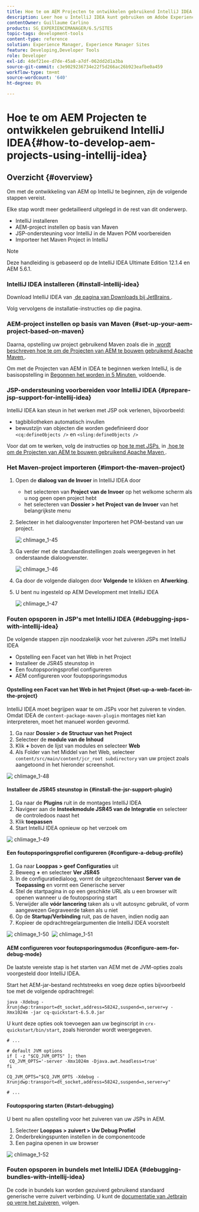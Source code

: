 ```yaml
---
title: Hoe te om AEM Projecten te ontwikkelen gebruikend IntelliJ IDEA
description: Leer hoe u IntelliJ IDEA kunt gebruiken om Adobe Experience Manager-projecten te ontwikkelen.
contentOwner: Guillaume Carlino
products: SG_EXPERIENCEMANAGER/6.5/SITES
topic-tags: development-tools
content-type: reference
solution: Experience Manager, Experience Manager Sites
feature: Developing,Developer Tools
role: Developer
exl-id: 4def21ee-d7de-45a8-a7df-062dd2d1a3ba
source-git-commit: c3e9029236734e22f5d266ac26b923eafbe0a459
workflow-type: tm+mt
source-wordcount: '640'
ht-degree: 0%

---
```


# Hoe te om AEM Projecten te ontwikkelen gebruikend IntelliJ IDEA{#how-to-develop-aem-projects-using-intellij-idea}

## Overzicht {#overview}

Om met de ontwikkeling van AEM op IntelliJ te beginnen, zijn de volgende stappen vereist.

Elke stap wordt meer gedetailleerd uitgelegd in de rest van dit onderwerp.

* IntelliJ installeren
* AEM-project instellen op basis van Maven
* JSP-ondersteuning voor IntelliJ in de Maven POM voorbereiden
* Importeer het Maven Project in IntelliJ

>[!NOTE]
>
>Deze handleiding is gebaseerd op de IntelliJ IDEA Ultimate Edition 12.1.4 en AEM 5.6.1.

### IntelliJ IDEA installeren {#install-intellij-idea}

Download IntelliJ IDEA van [&#x200B; de pagina van Downloads bij JetBrains &#x200B;](https://www.jetbrains.com/idea/download/).

Volg vervolgens de installatie-instructies op die pagina.

### AEM-project instellen op basis van Maven {#set-up-your-aem-project-based-on-maven}

Daarna, opstelling uw project gebruikend Maven zoals die in [&#x200B; wordt beschreven hoe te om de Projecten van AEM te bouwen gebruikend Apache Maven &#x200B;](/help/sites-developing/ht-projects-maven.md).

Om met de Projecten van AEM in IDEA te beginnen werken IntelliJ, is de basisopstelling in [&#x200B; Begonnen het worden in 5 Minuten &#x200B;](https://maven.apache.org/guides/getting-started/maven-in-five-minutes.html) voldoende.

### JSP-ondersteuning voorbereiden voor IntelliJ IDEA {#prepare-jsp-support-for-intellij-idea}

IntelliJ IDEA kan steun in het werken met JSP ook verlenen, bijvoorbeeld:

* tagbibliotheken automatisch invullen
* bewustzijn van objecten die worden gedefinieerd door `<cq:defineObjects />` en `<sling:defineObjects />`

Voor dat om te werken, volg de instructies op [&#x200B; hoe te met JSPs &#x200B;](/help/sites-developing/ht-projects-maven.md#how-to-work-with-jsps) in [&#x200B; hoe te om de Projecten van AEM te bouwen gebruikend Apache Maven &#x200B;](/help/sites-developing/ht-projects-maven.md).

### Het Maven-project importeren {#import-the-maven-project}

1. Open de **dialoog van de Invoer** in IntelliJ IDEA door

   * het selecteren van **Project van de Invoer** op het welkome scherm als u nog geen open project hebt
   * het selecteren van **Dossier > het Project van de Invoer** van het belangrijkste menu

1. Selecteer in het dialoogvenster Importeren het POM-bestand van uw project.

   ![&#x200B; chlimage_1-45 &#x200B;](assets/chlimage_1-45a.png)

1. Ga verder met de standaardinstellingen zoals weergegeven in het onderstaande dialoogvenster.

   ![&#x200B; chlimage_1-46 &#x200B;](assets/chlimage_1-46a.png)

1. Ga door de volgende dialogen door **Volgende** te klikken en **Afwerking**.
1. U bent nu ingesteld op AEM Development met IntelliJ IDEA

   ![&#x200B; chlimage_1-47 &#x200B;](assets/chlimage_1-47a.png)

### Fouten opsporen in JSP&#39;s met IntelliJ IDEA {#debugging-jsps-with-intellij-idea}

De volgende stappen zijn noodzakelijk voor het zuiveren JSPs met IntelliJ IDEA

* Opstelling een Facet van het Web in het Project
* Installeer de JSR45 steunstop in
* Een foutopsporingsprofiel configureren
* AEM configureren voor foutopsporingsmodus

#### Opstelling een Facet van het Web in het Project {#set-up-a-web-facet-in-the-project}

IntelliJ IDEA moet begrijpen waar te om JSPs voor het zuiveren te vinden. Omdat IDEA de `content-package-maven-plugin` montages niet kan interpreteren, moet het manueel worden gevormd.

1. Ga naar **Dossier > de Structuur van het Project**
1. Selecteer de **module van de Inhoud**
1. Klik **+** boven de lijst van modules en selecteer **Web**
1. Als Folder van het Middel van het Web, selecteer `content/src/main/content/jcr_root subdirectory` van uw project zoals aangetoond in het hieronder screenshot.

![&#x200B; chlimage_1-48 &#x200B;](assets/chlimage_1-48a.png)

#### Installeer de JSR45 steunstop in {#install-the-jsr-support-plugin}

1. Ga naar de **Plugins** ruit in de montages IntelliJ IDEA
1. Navigeer aan de **Insteekmodule JSR45 van de Integratie** en selecteer de controledoos naast het
1. Klik **toepassen**
1. Start IntelliJ IDEA opnieuw op het verzoek om

![&#x200B; chlimage_1-49 &#x200B;](assets/chlimage_1-49a.png)

#### Een foutopsporingsprofiel configureren {#configure-a-debug-profile}

1. Ga naar **Looppas > geef Configuraties** uit
1. Beweeg **+** en selecteer **Ver JSR45**
1. In de configuratiedialoog, vormt de uitgezochte **&#x200B;**&#x200B;naast **Server van de Toepassing** en vormt een Generische server
1. Stel de startpagina in op een geschikte URL als u een browser wilt openen wanneer u de foutopsporing start
1. Verwijder alle **vóór lancering** taken als u vlt autosync gebruikt, of vorm aangewezen Gegraveerde taken als u niet
1. Op de **Startup/Verbinding** ruit, pas de haven, indien nodig aan
1. Kopieer de opdrachtregelargumenten die IntelliJ IDEA voorstelt

![&#x200B; chlimage_1-50 &#x200B;](assets/chlimage_1-50a.png) ![&#x200B; chlimage_1-51 &#x200B;](assets/chlimage_1-51a.png)

#### AEM configureren voor foutopsporingsmodus {#configure-aem-for-debug-mode}

De laatste vereiste stap is het starten van AEM met de JVM-opties zoals voorgesteld door IntelliJ IDEA.

Start het AEM-jar-bestand rechtstreeks en voeg deze opties bijvoorbeeld toe met de volgende opdrachtregel:

`java -Xdebug -Xrunjdwp:transport=dt_socket,address=58242,suspend=n,server=y -Xmx1024m -jar cq-quickstart-6.5.0.jar`

U kunt deze opties ook toevoegen aan uw beginscript in `crx-quickstart/bin/start`, zoals hieronder wordt weergegeven.

```shell
# ...

# default JVM options
if [ -z "$CQ_JVM_OPTS" ]; then
 CQ_JVM_OPTS='-server -Xmx1024m -Djava.awt.headless=true'
fi

CQ_JVM_OPTS="$CQ_JVM_OPTS -Xdebug -Xrunjdwp:transport=dt_socket,address=58242,suspend=n,server=y"

# ...
```

#### Foutopsporing starten {#start-debugging}

U bent nu allen opstelling voor het zuiveren van uw JSPs in AEM.

1. Selecteer **Looppas > zuivert > Uw Debug Profiel**
1. Onderbrekingspunten instellen in de componentcode
1. Een pagina openen in uw browser

![&#x200B; chlimage_1-52 &#x200B;](assets/chlimage_1-52a.png)

### Fouten opsporen in bundels met IntelliJ IDEA {#debugging-bundles-with-intellij-idea}

De code in bundels kan worden gezuiverd gebruikend standaard generische verre zuivert verbinding. U kunt de [&#x200B; documentatie van Jetbrain op verre het zuiveren &#x200B;](https://www.jetbrains.com/help/idea/remote-debugging-with-product.html#remote-interpreter) volgen.
